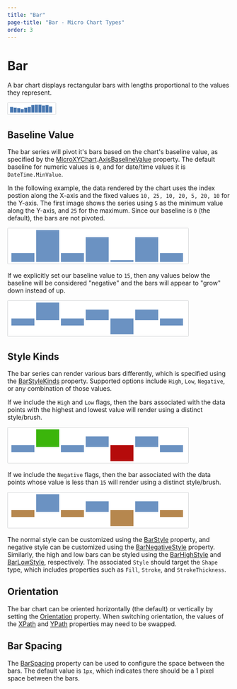 ```yaml
---
title: "Bar"
page-title: "Bar - Micro Chart Types"
order: 3
---
```

# Bar

A bar chart displays rectangular bars with lengths proportional to the values they represent.

![Screenshot](../images/micro-bar-series.png)

## Baseline Value

The bar series will pivot it's bars based on the chart's baseline value, as specified by the [MicroXYChart](xref:ActiproSoftware.Windows.Controls.MicroCharts.MicroXYChart).[AxisBaselineValue](xref:ActiproSoftware.Windows.Controls.MicroCharts.MicroXYChart.AxisBaselineValue) property.  The default baseline for numeric values is `0`, and for date/time values it is `DateTime.MinValue`.

In the following example, the data rendered by the chart uses the index postion along the X-axis and the fixed values `10, 25, 10, 20, 5, 20, 10` for the Y-axis.  The first image shows the series using `5` as the minimum value along the Y-axis, and `25` for the maximum.  Since our baseline is `0` (the default), the bars are not pivoted.

![Screenshot](../images/micro-bar-series-style1.png)

If we explicitly set our baseline value to `15`, then any values below the baseline will be considered "negative" and the bars will appear to "grow" down instead of up.

![Screenshot](../images/micro-bar-series-style2.png)

## Style Kinds

The bar series can render various bars differently, which is specified using the [BarStyleKinds](xref:ActiproSoftware.Windows.Controls.MicroCharts.Primitives.MicroBarSeriesBase.BarStyleKinds) property.  Supported options include `High`, `Low`, `Negative`, or any combination of those values.

If we include the `High` and `Low` flags, then the bars associated with the data points with the highest and lowest value will render using a distinct style/brush.

![Screenshot](../images/micro-bar-series-style3.png)

If we include the `Negative` flags, then the bar associated with the data points whose value is less than `15` will render using a distinct style/brush.

![Screenshot](../images/micro-bar-series-style4.png)

The normal style can be customized using the [BarStyle](xref:ActiproSoftware.Windows.Controls.MicroCharts.Primitives.MicroBarSeriesBase.BarStyle) property, and negative style can be customized using the [BarNegativeStyle](xref:ActiproSoftware.Windows.Controls.MicroCharts.Primitives.MicroBarSeriesBase.BarNegativeStyle) property.  Similarly, the high and low bars can be styled using the [BarHighStyle](xref:ActiproSoftware.Windows.Controls.MicroCharts.Primitives.MicroBarSeriesBase.BarHighStyle) and [BarLowStyle](xref:ActiproSoftware.Windows.Controls.MicroCharts.Primitives.MicroBarSeriesBase.BarLowStyle), respectively.  The associated `Style` should target the `Shape` type, which includes properties such as `Fill`, `Stroke`, and `StrokeThickness`.

## Orientation

The bar chart can be oriented horizontally (the default) or vertically by setting the [Orientation](xref:ActiproSoftware.Windows.Controls.MicroCharts.Primitives.MicroBarSeriesBase.Orientation) property.  When switching orientation, the values of the [XPath](xref:ActiproSoftware.Windows.Controls.MicroCharts.Primitives.MicroXYSeriesBase.XPath) and [YPath](xref:ActiproSoftware.Windows.Controls.MicroCharts.Primitives.MicroXYSeriesBase.YPath) properties may need to be swapped.

## Bar Spacing

The [BarSpacing](xref:ActiproSoftware.Windows.Controls.MicroCharts.Primitives.MicroBarSeriesBase.BarSpacing) property can be used to configure the space between the bars. The default value is `1px`, which indicates there should be a 1 pixel space between the bars.
